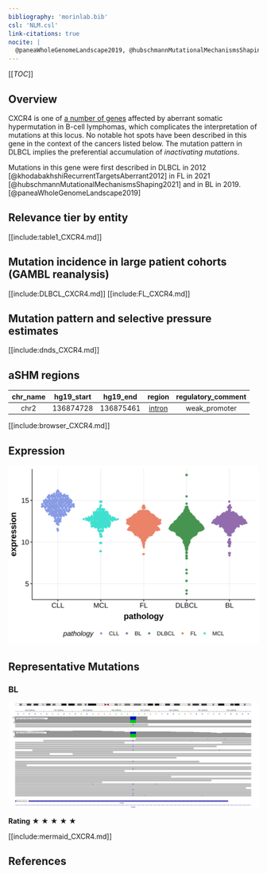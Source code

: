 ```yaml
---
bibliography: 'morinlab.bib'
csl: 'NLM.csl'
link-citations: true
nocite: |
  @paneaWholeGenomeLandscape2019, @hubschmannMutationalMechanismsShaping2021, @khodabakhshiRecurrentTargetsAberrant2012, @krysiakRecurrentSomaticMutations2017, 
---
```

[[_TOC_]]

## Overview

CXCR4 is one of [a number of genes](https://github.com/morinlab/LLMPP/wiki/ashm) affected by aberrant somatic hypermutation in B-cell lymphomas, which complicates the interpretation of mutations at this locus. No notable hot spots have been described in this gene in the context of the cancers listed below. The mutation pattern in DLBCL implies the preferential accumulation of *inactivating mutations*.

Mutations in this gene were first described in DLBCL in 2012 [@khodabakhshiRecurrentTargetsAberrant2012] in FL in 2021 [@hubschmannMutationalMechanismsShaping2021] and in BL in 2019.[@paneaWholeGenomeLandscape2019]



## Relevance tier by entity

[[include:table1_CXCR4.md]]

## Mutation incidence in large patient cohorts (GAMBL reanalysis)

[[include:DLBCL_CXCR4.md]]
[[include:FL_CXCR4.md]]

## Mutation pattern and selective pressure estimates

[[include:dnds_CXCR4.md]]

## aSHM regions

|chr_name|hg19_start|hg19_end |region                                                                                        |regulatory_comment|
|:--------:|:----------:|:---------:|:----------------------------------------------------------------------------------------------:|:------------------:|
|chr2    |136874728 |136875461|[intron](https://genome.ucsc.edu/s/rdmorin/GAMBL%20hg19?position=chr2%3A136874728%2D136875461)|weak_promoter     |



[[include:browser_CXCR4.md]]

## Expression
![](images/gene_expression/CXCR4_by_pathology.svg)

## Representative Mutations

### BL

![](primary/Panea_CXCR4_2.svg)

**Rating**
&starf; &starf; &starf; &starf; &starf;


[[include:mermaid_CXCR4.md]]

## References

<!-- ORIGIN: khodabakhshiRecurrentTargetsAberrant2012 -->

<!-- DLBCL: khodabakhshiRecurrentTargetsAberrant2012 -->
<!-- BL: paneaWholeGenomeLandscape2019 -->
<!-- FL: krysiakRecurrentSomaticMutations2017b -->
